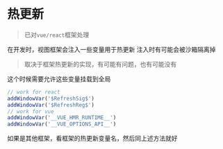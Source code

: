 # 热更新
> 已对`vue/react`框架处理

在开发时，视图框架会注入一些变量用于热更新
注入时有可能会被沙箱隔离掉
> 取决于框架热更新的实现，有可能有问题，也有可能没有

这个时候需要允许这些变量挂载到全局

```ts
// work for react
addWindowVar('$RefreshSig$')
addWindowVar('$RefreshReg$')
// work for vue
addWindowVar('__VUE_HMR_RUNTIME__')
addWindowVar('__VUE_OPTIONS_API__')
```
 如果是其他框架，看框架的热更新变量名，然后同上述方法就好